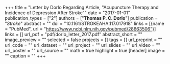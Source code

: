 +++
title = "Letter by Dorlo Regarding Article, \"Acupuncture Therapy and Incidence of Depression After Stroke\""
date = "2017-01-01"
publication_types = ["2"]
authors = ["**Thomas P. C. Dorlo**"]
publication = "_Stroke_"
abstract = ""
doi = "10.1161/STROKEAHA.117.017918"
links = [{name = "PubMed", url = "https://www.ncbi.nlm.nih.gov/pubmed/28663506"}]
links = []
url_pdf = "pdf/dorlo_letter_2017.pdf"
abstract_short = ""
image_preview = ""
selected = false
projects = []
tags = []
url_preprint = ""
url_code = ""
url_dataset = ""
url_project = ""
url_slides = ""
url_video = ""
url_poster = ""
url_source = ""
math = true
highlight = true
[header]
image = ""
caption = ""
+++

